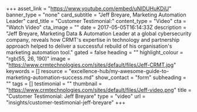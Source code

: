 +++
asset_link = "https://www.youtube.com/embed/uNIDUHuKDiU"
banner_type = "none"
card_subtitle = "Jeff Breyare, Marketing Automation Leader"
card_title = "Customer Testimonial:"
content_type = "Video"
cta = "Watch Video"
cta_image = ""
date = 2017-05-05T16:14:33Z
description = "Jeff Breyare, Marketing Data & Automation Leader at a global cybersecurity company, reveals how CRMT's expertise in technology and partnership approach helped to deliver a successful rebuild of his organisation's marketing automation tool."
gated = false
heading = ""
highlight_colour = "rgb(55, 26, 190)"
image = "https://www.crmtechnologies.com/sites/default/files/Jeff-CRMT.jpg"
keywords = []
resource = "excellence-hub/my-awesome-guide-to-marketing-automation-success.md"
show_contact = "form"
subheading = ""
tags = []
testimonial = ""
thumbnail = "https://www.crmtechnologies.com/sites/default/files/Jeff-video.png"
title = "Customer Testimonial: Jeff Breyare"
type = "video"
url = "insights/customer-testimonial-jeff-breyare"
+++

